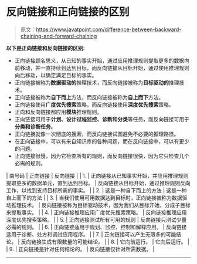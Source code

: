 # 反向链接和正向链接的区别

> 原文：<https://www.javatpoint.com/difference-between-backward-chaining-and-forward-chaining>

**以下是正向链接和反向链接的区别:**

*   正向链接顾名思义，从已知的事实开始，通过应用推理规则提取更多的数据向前移动，并一直持续到达到目标，而反向链接从目标开始，通过使用推理规则向后移动，以确定满足目标的事实。
*   正向链接被称为**数据驱动的**推理技术，而反向链接被称为**目标驱动的**推理技术。
*   正向链接被称为**自下而上**方法，而反向链接被称为**自上而下**方法。
*   正向链接使用**广度优先搜索**策略，而反向链接使用**深度优先搜索**策略。
*   正向和反向链接都应用**模块**推理规则。
*   正向链接可用于**计划、设计过程监控、诊断和分类**等任务，而反向链接可用于**分类和诊断任务**。
*   正向链接就像一次彻底的搜索，而反向链接试图避免不必要的推理路径。
*   在正向链接中，可以有来自知识库的各种问题，而在反向链接中，可以有更少的问题。
*   正向链接很慢，因为它检查所有的规则，而反向链接很快，因为它只检查几个必需的规则。

| 南号码 | 正向链接 | 反向链接 |
| 1. | 正向链接从已知事实开始，并应用推理规则提取更多的数据单元，直到达到目标。 | 反向链接从目标开始，通过推理规则反向工作，以找到支持目标所需的事实。 |
| 2. | 这是一种自下而上的方法 | 这是一种自上而下的方法 |
| 3. | 当我们使用可用数据达到目标时，正向链接被称为数据驱动推理技术。 | 反向链接被称为目标驱动技术，因为我们从目标开始，分成子目标来提取事实。 |
| 4. | 正向链接推理应用广度优先搜索策略。 | 反向链接推理应用深度优先搜索策略。 |
| 5. | 正向链接测试所有可用的规则 | 反向链接只测试少量必需的规则。 |
| 6. | 正向链接适用于规划、监控、控制和解释应用。 | 反向链接适用于诊断、处方和调试应用程序。 |
| 7. | 正向链接可以产生无限多的可能结论。 | 反向链接生成有限数量的可能结论。 |
| 8. | 它向前运行。 | 它向后运行。 |
| 9. | 正向链接是针对任何结论的。 | 反向链接仅针对所需数据。 |

* * *